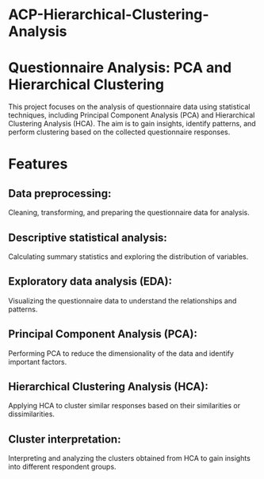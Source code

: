 # ACP-Hierarchical-Clustering-Analysis
# Questionnaire Analysis: PCA and Hierarchical Clustering
This project focuses on the analysis of questionnaire data using statistical techniques, including Principal Component Analysis (PCA) and Hierarchical Clustering Analysis (HCA). The aim is to gain insights, identify patterns, and perform clustering based on the collected questionnaire responses.

# Features
## Data preprocessing: 
Cleaning, transforming, and preparing the questionnaire data for analysis.
## Descriptive statistical analysis:
Calculating summary statistics and exploring the distribution of variables.
## Exploratory data analysis (EDA): 
Visualizing the questionnaire data to understand the relationships and patterns.
## Principal Component Analysis (PCA):
Performing PCA to reduce the dimensionality of the data and identify important factors.
## Hierarchical Clustering Analysis (HCA):
Applying HCA to cluster similar responses based on their similarities or dissimilarities.
## Cluster interpretation:
Interpreting and analyzing the clusters obtained from HCA to gain insights into different respondent groups.
